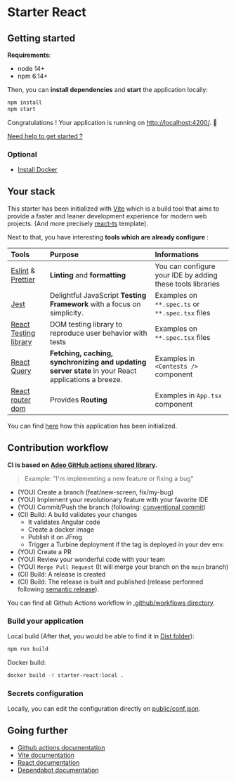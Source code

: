 # Starter React

## Getting started

**Requirements**:
- node 14+
- npm 6.14+

Then, you can **install dependencies** and **start** the application locally:
```bash
npm install
npm start
```

Congratulations ! Your application is running on [http://localhost:4200/](http://localhost:4200/). 🎉

[Need help to get started ?](./doc/getting_started.md)

### Optional

- [Install Docker](https://docs.docker.com/engine/install/ubuntu/#installation-methods)

## Your stack

This starter has been initialized with [Vite](https://vitejs.dev/) which is a build tool that aims to provide a faster and leaner development experience for modern web projects. (And more precisely [react-ts](https://stackblitz.com/edit/vitejs-vite-n1nea3?file=index.html&terminal=dev) template).  

Next to that, you have interesting **tools which are already configure** : 

| Tools                                                                                  | Purpose                                                                                             | Informations                                               |
|:---------------------------------------------------------------------------------------|:----------------------------------------------------------------------------------------------------|:-----------------------------------------------------------|
| [Eslint](https://eslint.org/) & [Prettier](https://prettier.io/)                       | **Linting** and **formatting**                                                                      | You can configure your IDE by adding these tools libraries |
| [Jest](https://jestjs.io/)                                                             | Delightful JavaScript **Testing Framework** with a focus on simplicity.                             | Examples on `**.spec.ts` or `**.spec.tsx` files            |
| [React Testing library](https://testing-library.com/docs/react-testing-library/intro/) | DOM testing library to reproduce user behavior with tests                                           | Examples on `**.spec.tsx` files                            |
| [React Query](https://tanstack.com/query/v4/docs/adapters/react-query)                 | **Fetching, caching, synchronizing and updating server state** in your React applications a breeze. | Examples in `<Contests />` component                       |
| [React router dom](https://reactrouter.com/en/main/start/overview)                     | Provides **Routing**                                                                                | Examples in `App.tsx` component                            |

You can find [here](./doc/initialization.md) how this application has been initialized.

## Contribution workflow

**CI is based on [Adeo GitHub actions shared library](https://github.com/adeo/dxp--reusable-github-actions-workflows).**

> Example: "I'm implementing a new feature or fixing a bug"
- (YOU) Create a branch (feat/new-screen, fix/my-bug)
- (YOU) Implement your revolutionary feature with your favorite IDE
- (YOU) Commit/Push the branch (following: [conventional commit](https://www.conventionalcommits.org/en/v1.0.0/))
- (CI) Build: A build validates your changes
    - It validates Angular code
    - Create a docker image
    - Publish it on JFrog
    - Trigger a Turbine deployment if the tag is deployed in your dev env.
- (YOU) Create a PR
- (YOU) Review your wonderful code with your team
- (YOU) `Merge Pull Request` (It will merge your branch on the `main` branch)
- (CI) Build: A release is created
- (CI) Build: The release is built and published (release performed following [semantic release](https://semantic-release.gitbook.io/semantic-release/)).

You can find all Github Actions workflow in [.github/workflows directory](./.github/workflows).

### Build your application

Local build (After that, you would be able to find it in [Dist folder](./dist)):
```bash
npm run build
```

Docker build:
```bash
docker build -t starter-react:local .
```

### Secrets configuration

Locally, you can edit the configuration directly on [public/conf.json](public/conf.json).

## Going further

 - [Github actions documentation](https://docs.github.com/en/actions)
 - [Vite documentation](https://vitejs.dev/guide/)
 - [React documentation](https://reactjs.org/tutorial/tutorial.html)
 - [Dependabot documentation](https://docs.github.com/en/code-security/dependabot/dependabot-version-updates/configuration-options-for-the-dependabot.yml-file)
